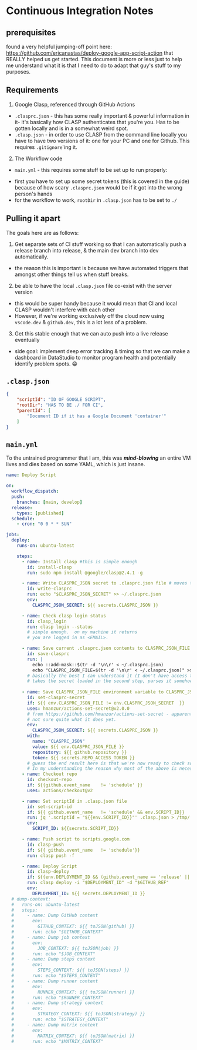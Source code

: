 # Continuous Integration Notes

## prerequisites
found a very helpful jumping-off point here: https://github.com/ericanastas/deploy-google-app-script-action that REALLY helped us get started.
This document is more or less just to help me understand what it is that I need to do to adapt that guy's stuff to my purposes.

## Requirements
1. Google Clasp, referenced through GitHub Actions
 - ``.clasprc.json`` - this has some really important & powerful information in it- it's basically how CLASP authenticates that you're you.  Has to be gotten locally and is in a somewhat weird spot.
 - ``.clasp.json`` - in order to use CLASP from the command line locally you have to have two versions of it: one for your PC and one for Github.  This requires ``.gitignore``'ing it.
2. The Workflow code
 - ``main.yml``  - this requires some stuff to be set up to run properly:
  * first you have to set up some secret tokens (this is covered in the guide) because of how scary ``.clasprc.json`` would be if it got into the wrong person's hands
  * for the workflow to work, ``rootDir`` in ``.clasp.json`` has to be set to ``./``

## Pulling it apart
The goals here are as follows:
1. Get separate sets of CI stuff working so that I can automatically push a release branch into release, & the main dev branch into dev automatically.
 - the reason this is important is because we have automated triggers that amongst other things tell us when stuff breaks.
2. be able to have the local ``.clasp.json`` file co-exist with the server version
 - this would be super handy because it would mean that CI and local CLASP wouldn't interfere with each other
 - However, if we're working exclusively off the cloud now using ``vscode.dev`` & ``github.dev``, this is a lot less of a problem.
3. Get this stable enough that we can auto push into a live release eventually
 - side goal: implement deep error tracking & timing so that we can make a dashboard in DataStudio to monitor program health and potentially identify problem spots.  😁

## ``.clasp.json``
```json
{
    "scriptId": "ID OF GOOGLE SCRIPT",
    "rootDir": "HAS TO BE ./ FOR CI",
    "parentId": [
        "Document ID if it has a Google Document 'container'"
    ]
}
```

## ``main.yml``
To the untrained programmer that I am, this was ***mind-blowing*** an entire VM lives and dies based on some YAML, which is just insane. 
```yaml
name: Deploy Script

on:
  workflow_dispatch:
  push:
    branches: [main, develop]
  release:
    types: [published]
  schedule:
    - cron: "0 0 * * SUN"

jobs:
  deploy:
    runs-on: ubuntu-latest

    steps:
      - name: Install clasp #this is simple enough
        id: install-clasp
        run: sudo npm install @google/clasp@2.4.1 -g

      - name: Write CLASPRC_JSON secret to .clasprc.json file # moves the secret at runtime.  SMAART
        id: write-clasprc
        run: echo "$CLASPRC_JSON_SECRET" >> ~/.clasprc.json
        env:
          CLASPRC_JSON_SECRET: ${{ secrets.CLASPRC_JSON }}

      - name: Check clasp login status
        id: clasp_login
        run: clasp login --status
        # simple enough.  on my machine it returns
        # you are logged in as <EMAIL>.

      - name: Save current .clasprc.json contents to CLASPRC_JSON_FILE environment variable
        id: save-clasprc
        run: |
          echo ::add-mask::$(tr -d '\n\r' < ~/.clasprc.json)
          echo "CLASPRC_JSON_FILE=$(tr -d '\n\r' < ~/.clasprc.json)" >> $GITHUB_ENV
        # basically the best I can understand it (I don't have access to a VM RN)
        # takes the secret loaded in the second step, parses it somehow and sends it to an environmental variable 
      
      - name: Save CLASPRC_JSON_FILE environment variable to CLASPRC_JSON repo secret
        id: set-clasprc-secret
        if: ${{ env.CLASPRC_JSON_FILE != env.CLASPRC_JSON_SECRET  }}
        uses: hmanzur/actions-set-secret@v2.0.0
        # from https://github.com/hmanzur/actions-set-secret - apparently locks in a version as well.
        # not sure quite what it does yet.
        env:
          CLASPRC_JSON_SECRET: ${{ secrets.CLASPRC_JSON }}
        with:
          name: "CLASPRC_JSON"
          value: ${{ env.CLASPRC_JSON_FILE }}
          repository: ${{ github.repository }}
          token: ${{ secrets.REPO_ACCESS_TOKEN }}
        # guess the end result here is that we're now ready to check some stuff out.
        # In my understanding the reason why most of the above is necessary is because we can't do stuff 
      - name: Checkout repo
        id: checkout-repo
        if: ${{github.event_name	!= 'schedule' }}
        uses: actions/checkout@v2

      - name: Set scriptId in .clasp.json file
        id: set-script-id
        if: ${{ github.event_name	!= 'schedule' && env.SCRIPT_ID}}
        run: jq '.scriptId = "${{env.SCRIPT_ID}}"' .clasp.json > /tmp/.clasp.json && mv /tmp/.clasp.json .clasp.json
        env:
          SCRIPT_ID: ${{secrets.SCRIPT_ID}}

      - name: Push script to scripts.google.com
        id: clasp-push
        if: ${{ github.event_name	!= 'schedule'}}
        run: clasp push -f

      - name: Deploy Script
        id: clasp-deploy
        if: ${{env.DEPLOYMENT_ID && (github.event_name == 'release' || (github.event_name == 'push' && github.ref == 'refs/heads/main'))}}
        run: clasp deploy -i "$DEPLOYMENT_ID" -d "$GITHUB_REF"
        env:
          DEPLOYMENT_ID: ${{ secrets.DEPLOYMENT_ID }}
  # dump-context:
  #   runs-on: ubuntu-latest
  #   steps:
  #     - name: Dump GitHub context
  #       env:
  #         GITHUB_CONTEXT: ${{ toJSON(github) }}
  #       run: echo "$GITHUB_CONTEXT"
  #     - name: Dump job context
  #       env:
  #         JOB_CONTEXT: ${{ toJSON(job) }}
  #       run: echo "$JOB_CONTEXT"
  #     - name: Dump steps context
  #       env:
  #         STEPS_CONTEXT: ${{ toJSON(steps) }}
  #       run: echo "$STEPS_CONTEXT"
  #     - name: Dump runner context
  #       env:
  #         RUNNER_CONTEXT: ${{ toJSON(runner) }}
  #       run: echo "$RUNNER_CONTEXT"
  #     - name: Dump strategy context
  #       env:
  #         STRATEGY_CONTEXT: ${{ toJSON(strategy) }}
  #       run: echo "$STRATEGY_CONTEXT"
  #     - name: Dump matrix context
  #       env:
  #         MATRIX_CONTEXT: ${{ toJSON(matrix) }}
  #       run: echo "$MATRIX_CONTEXT"
  ```
























